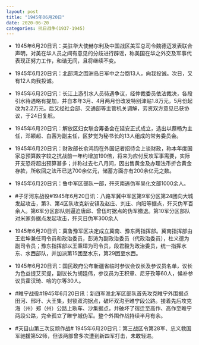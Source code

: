 ```yaml
---
layout: post
title: "1945年06月20日"
date: 2020-06-20
categories: 抗日战争(1937-1945)
---
```


<meta name="referrer" content="no-referrer" />

- 1945年6月20日讯：美驻华大使赫尔利及中国战区美军总司令魏德迈发表联合声明，对美在华人员之间有意见的分歧进行辟谣，称美国在华之外交及军事代表现正努力工作，和谐无间，且将继续不变。 

- 1945年6月20日讯：北部湾之围洲岛日军中之台胞13人，向我投诚。次日，又有12人向我投诚。 

- 1945年6月20日讯：长江上游引水人员待遇争议，经仲裁委员依法裁决，各段引水待遇略有提加，并自本年3月、4月两月份改发特别津贴1.8万元，5月份起改为2.2万元。后又经社会部、交通部等主管机关调解，劳资双方意见已获协议，于24日复航。 

- 1945年6月20日讯：解放区妇女联合筹备会在延安正式成立，选出以蔡畅为主任，邓颖超、白茜为副主任，区梦觉为秘书长的13人组成的常务委员会。 

- 1945年6月20日讯：财政部长俞鸿钧在外国记者招待会上谈财政，称本年度国家总预算数字较之抗战前一年约增加190倍，将来为应付反攻军事需要，实际开支恐将超出预算甚多；并称过去七八月间，因出售黄金及办理法币折合黄金存款，所收回之法币已达700余亿元，储蓄方面亦有200余亿元之数。 

- 1945年6月20日讯：鲁中军区部队一部，歼灭南逃伪军吴化文部1000余人。 

- #子牙河东战役#1945年6月20日讯：八路军冀中军区第9军分区第24团向大城发起攻击，第3、第4区队攻克新安镇及赵庄、刘庄、向阳等据点，歼灭伪军百余人。第6军分区部队则逼迫唐邱、曾伍町据点的伪军撤退。第10军分区部队对米家务据点发起攻击，歼灭日伪军300余人 

- 1945年6月20日讯：冀鲁豫军区决定成立冀南、豫东两指挥部。冀南指挥部由王宏坤兼任司令员和政治委员，彭涛为副政治委员（代政治委员），杜义德为副司令员；豫东指挥部以王秉璋为司令员，段君毅为政治委员，统一指挥水东、水西部队，并加派第15团至水东，第29团至水西。 

- 1945年6月20日讯：国民政府公布新疆省临时参议会议长及参议员名单，议长为色益提艾买提，副议长为胡廷伟，参议员为王积章、尼牙孜等60人，候补参议员霍汉琦、哈的尔等30人。 

- #睢宁战役#1945年6月20日讯：新四军淮北军区部队首先攻克睢宁外围据点田河、邢圩、大王集，封锁双沟据点，破坏双沟至睢宁段公路。接着先后攻克海（州）郑（州）公路上耿车、沙集据点，并破坏了宿迁至高作、高作至睢宁两段公路，完全孤立了睢宁城伪军。整个外围作战持续半月有余。 

- #天目山第三次反顽作战# 1945年6月20日讯：第三战区令第28军、忠义救国军驰援第52师，但该两部曾多次遭到新四军打击，未敢轻进。 

